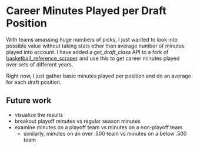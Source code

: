 # Career Minutes Played per Draft Position

With teams amassing huge numbers of picks, I just wanted to look into possible value without taking stats other than average number of minutes played into account. I have added a *get_draft_class* API to a fork of [basketball_reference_scraper](https://github.com/vishaalagartha/basketball_reference_scraper) and use this to get career minutes played over sets of different years.

Right now, I just gather basic minutes played per position and do an average for each draft position.

## Future work

- visualize the results
- breakout playoff minutes vs regular season minutes
- examine minutes on a playoff team vs minutes on a non-playoff team
  - similarly, minutes on an over .500 team vs minutes on a below .500 team
